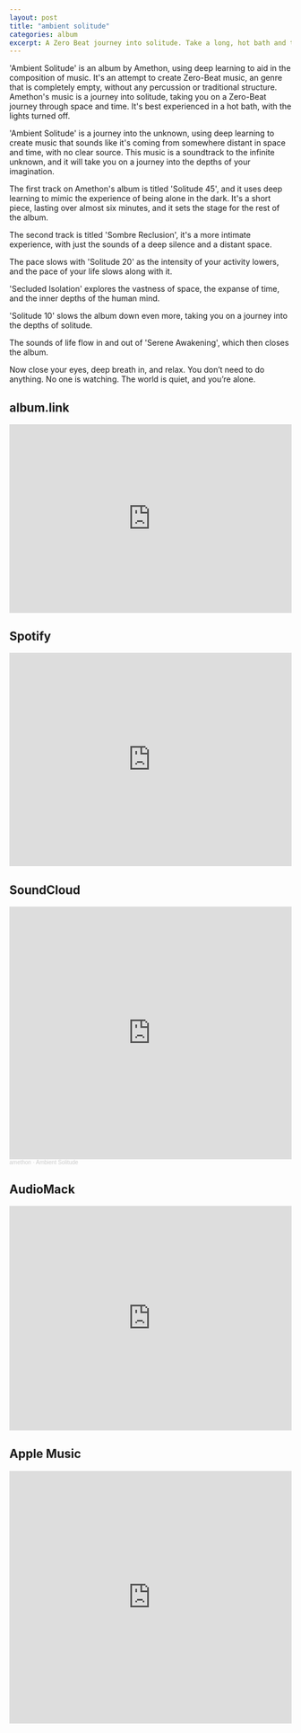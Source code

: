 ```yaml
---
layout: post
title: "ambient solitude"
categories: album
excerpt: A Zero Beat journey into solitude. Take a long, hot bath and turn the lights out.
---
```


<p>
'Ambient Solitude' is an album by Amethon, using deep learning to aid in the composition of music. It's an attempt to create Zero-Beat music, an genre that is completely empty, without any percussion or traditional structure. Amethon's music is a journey into solitude, taking you on a Zero-Beat journey through space and time. It's best experienced in a hot bath, with the lights turned off.
<p>
'Ambient Solitude' is a journey into the unknown, using deep learning to create music that sounds like it's coming from somewhere distant in space and time, with no clear source. This music is a soundtrack to the infinite unknown, and it will take you on a journey into the depths of your imagination.
<p>
The first track on Amethon's album is titled 'Solitude 45', and it uses deep learning to mimic the experience of being alone in the dark. It's a short piece, lasting over almost six minutes, and it sets the stage for the rest of the album. 
<p>
The second track is titled 'Sombre Reclusion', it's a more intimate experience, with just the sounds of a deep silence and a distant space. 
<p>
The pace slows with 'Solitude 20' as the intensity of your activity lowers, and the pace of your life slows along with it.
<p>
'Secluded Isolation' explores the vastness of space, the expanse of time, and the inner depths of the human mind. 
<p>
'Solitude 10' slows the album down even more, taking you on a journey into the depths of solitude. 
<p>
The sounds of life flow in and out of 'Serene Awakening', which then closes the album.
<p>
Now close your eyes, deep breath in, and relax. You don’t need to do anything. No one is watching. The world is quiet, and you’re alone.


<h2>album.link</h2>

<div style="max-width:100%;"><div style="position:relative;padding-bottom:calc(56.25% + 52px);height: 0;"><iframe style="position:absolute;top:0;left:0;" width="100%" height="100%" src="https://odesli.co/embed/?url=https%3A%2F%2Falbum.link%2Fi%2F1601473906&theme=dark" frameborder="0" allowfullscreen sandbox="allow-same-origin allow-scripts allow-presentation allow-popups allow-popups-to-escape-sandbox" allow="clipboard-read; clipboard-write"></iframe></div></div>

<h2>Spotify</h2>

<iframe src="https://open.spotify.com/embed/album/480ixXj01o9edk0BtzGa89?utm_source=generator" width="100%" height="380" frameBorder="0" allowfullscreen="" allow="autoplay; clipboard-write; encrypted-media; fullscreen; picture-in-picture"></iframe>

<h2>SoundCloud</h2>

<iframe width="100%" height="450" scrolling="no" frameborder="no" allow="autoplay" src="https://w.soundcloud.com/player/?url=https%3A//api.soundcloud.com/playlists/1317631435&color=%23283c40&auto_play=false&hide_related=false&show_comments=true&show_user=true&show_reposts=false&show_teaser=true"></iframe><div style="font-size: 10px; color: #cccccc;line-break: anywhere;word-break: normal;overflow: hidden;white-space: nowrap;text-overflow: ellipsis; font-family: Interstate,Lucida Grande,Lucida Sans Unicode,Lucida Sans,Garuda,Verdana,Tahoma,sans-serif;font-weight: 100;"><a href="https://soundcloud.com/amethon-com" title="amethon" target="_blank" style="color: #cccccc; text-decoration: none;">amethon</a> · <a href="https://soundcloud.com/amethon-com/sets/ambient-solitude" title="Ambient Solitude" target="_blank" style="color: #cccccc; text-decoration: none;">Ambient Solitude</a></div>

<h2>AudioMack</h2>

<iframe src="https://audiomack.com/embed/album/amethon/ambient-solitude?background=1" scrolling="no" width="100%" height="400" scrollbars="no" frameborder="0"></iframe>

<h2>Apple Music</h2>

<iframe allow="autoplay *; encrypted-media *; fullscreen *" frameborder="0" height="450" style="width:100%;max-width:660px;overflow:hidden;background:transparent;" sandbox="allow-forms allow-popups allow-same-origin allow-scripts allow-storage-access-by-user-activation allow-top-navigation-by-user-activation" src="https://embed.music.apple.com/us/album/ambient-solitude/1601473906"></iframe>
